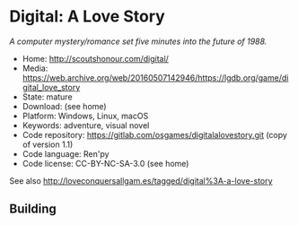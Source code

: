 # Digital: A Love Story

_A computer mystery/romance set five minutes into the future of 1988._

- Home: http://scoutshonour.com/digital/
- Media: https://web.archive.org/web/20160507142946/https://lgdb.org/game/digital_love_story
- State: mature
- Download: (see home)
- Platform: Windows, Linux, macOS
- Keywords: adventure, visual novel
- Code repository: https://gitlab.com/osgames/digitalalovestory.git (copy of version 1.1)
- Code language: Ren'py
- Code license: CC-BY-NC-SA-3.0 (see home)

See also http://loveconquersallgam.es/tagged/digital%3A-a-love-story

## Building
